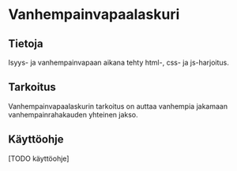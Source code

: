 # Vanhempainvapaalaskuri

## Tietoja
Isyys- ja vanhempainvapaan aikana tehty html-, css- ja js-harjoitus.

## Tarkoitus
Vanhempainvapaalaskurin tarkoitus on auttaa vanhempia jakamaan vanhempainrahakauden yhteinen jakso.

## Käyttöohje
[TODO käyttöohje]
